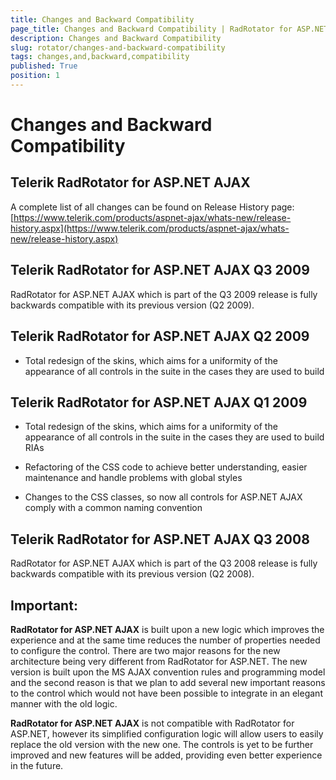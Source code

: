 ```yaml
---
title: Changes and Backward Compatibility
page_title: Changes and Backward Compatibility | RadRotator for ASP.NET AJAX Documentation
description: Changes and Backward Compatibility
slug: rotator/changes-and-backward-compatibility
tags: changes,and,backward,compatibility
published: True
position: 1
---
```


# Changes and Backward Compatibility

## Telerik RadRotator for ASP.NET AJAX

A complete list of all changes can be found on Release History page: [https://www.telerik.com/products/aspnet-ajax/whats-new/release-history.aspx](https://www.telerik.com/products/aspnet-ajax/whats-new/release-history.aspx)

## Telerik RadRotator for ASP.NET AJAX Q3 2009

RadRotator for ASP.NET AJAX which is part of the Q3 2009 release is fully backwards compatible with its previous version (Q2 2009).

## Telerik RadRotator for ASP.NET AJAX Q2 2009

* Total redesign of the skins, which aims for a uniformity of the appearance of all controls in the suite in the cases they are used to build

## Telerik RadRotator for ASP.NET AJAX Q1 2009

* Total redesign of the skins, which aims for a uniformity of the appearance of all controls in the suite in the cases they are used to build RIAs

* Refactoring of the CSS code to achieve better understanding, easier maintenance and handle problems with global styles

* Changes to the CSS classes, so now all controls for ASP.NET AJAX comply with a common naming convention

## Telerik RadRotator for ASP.NET AJAX Q3 2008

RadRotator for ASP.NET AJAX which is part of the Q3 2008 release is fully backwards compatible with its previous version (Q2 2008).

## Important:

**RadRotator for ASP.NET AJAX** is built upon a new logic which improves the experience and at the same time reduces the number of properties needed to configure the control. There are two major reasons for the new architecture being very different from RadRotator for ASP.NET. The new version is built upon the MS AJAX convention rules and programming model and the second reason is that we plan to add several new important reasons to the control which would not have been possible to integrate in an elegant manner with the old logic.

**RadRotator for ASP.NET AJAX** is not compatible with RadRotator for ASP.NET, however its simplified configuration logic will allow users to easily replace the old version with the new one. The controls is yet to be further improved and new features will be added, providing even better experience in the future.

